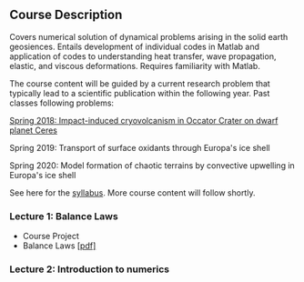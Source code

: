 ## Course Description

Covers numerical solution of dynamical problems arising in the solid earth geosiences. Entails development of individual codes in Matlab and application of codes to understanding heat transfer, wave propagation, elastic, and viscous deformations. Requires familiarity with Matlab.

The course content will be guided by a current research problem that typically lead to a scientific publication within the following year. Past classes following problems:

[Spring 2018: Impact-induced cryovolcanism in Occator Crater on dwarf planet Ceres](Spring2018.md)

Spring 2019: Transport of surface oxidants through Europa's ice shell

Spring 2020: Model formation of chaotic terrains by convective upwelling in Europa's ice shell

See here for the [syllabus](syllabus.md).
More course content will follow shortly. 

### Lecture 1: Balance Laws
* Course Project
* Balance Laws [[pdf]](BalanceLaws.pdf)

### Lecture 2: Introduction to numerics
